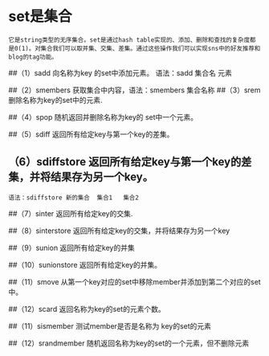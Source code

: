 # set是集合
    它是string类型的无序集合。set是通过hash table实现的、添加、删除和查找的复杂度都是0(1)。对集合我们可以取并集、交集、差集。通过这些操作我们可以实现sns中的好友推荐和blog的tag功能。
##（1）sadd  向名称为key 的set中添加元素。
     语法：sadd 集合名   元素

##（2）smembers 获取集合中内容，语法：smembers 集合名称
##（3）srem  删除名称为key的set中的元素.

##（4）spop 随机返回并删除名称为key的 set中一个元素。

##（5）sdiff 返回所有给定key与第一个key的差集。

## （6）sdiffstore  返回所有给定key与第一个key的差集，并将结果存为另一个key。
    语法：sdiffstore 新的集合  集合1   集合2

##（7）sinter 返回所有给定key的交集.

##（8）sinterstore 返回所有给定key的交集，并将结果存为另一个key

##（9）sunion 返回所有给定key的并集

##（10）sunionstore 返回所有给定key的并集。

##（11）smove 从第一个key对应的set中移除member并添加到第二个对应的set中。

##（12）scard 返回名称为key的set的元素个数。

##（11）sismember 测试member是否是名称为 key的set的元素

##（12）srandmember 随机返回名称为key的set的一个元素，但不删除元素